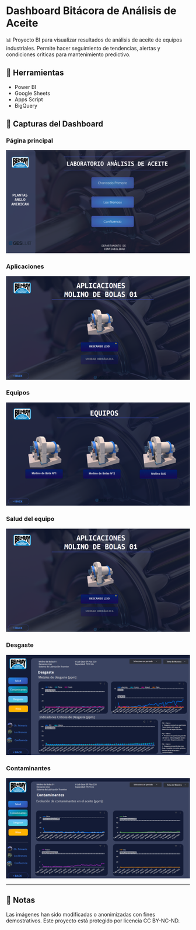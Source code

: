 # Dashboard Bitácora de Análisis de Aceite

📊 Proyecto BI para visualizar resultados de análisis de aceite de equipos industriales. Permite hacer seguimiento de tendencias, alertas y condiciones críticas para mantenimiento predictivo.

## 🔧 Herramientas
- Power BI
- Google Sheets
- Apps Script
- BigQuery

## 📸 Capturas del Dashboard

### Página principal
![Página Principal](./Portada.png)

### Aplicaciones
![Aplicaciones](./Aplicaciones_CF.png)

### Equipos
![Equipos](./Equipos_CF.png)

### Salud del equipo
![Aplicaciones](./Aplicaciones_CF.png)

### Desgaste
![Desgaste](./Desgaste%20Molino%20Bolas%2001.png)

### Contaminantes
![Contaminantes](./Contaminantes%20Molino%20Bolas%2001.png)



---

## 🔐 Notas
Las imágenes han sido modificadas o anonimizadas con fines demostrativos. Este proyecto está protegido por licencia CC BY-NC-ND.

